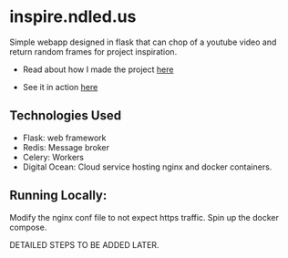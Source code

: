 # inspire.ndled.us

Simple webapp designed in flask that can chop of a youtube video and return random frames for project inspiration.

- Read about how I made the project [here](https://www.ndled.us/python/2022/05/25/learning-flask-and-docker.html)

- See it in action [here](https://inspire.ndled.us/)


## Technologies Used
- Flask: web framework
- Redis: Message broker
- Celery: Workers
- Digital Ocean: Cloud service hosting nginx and docker containers.

## Running Locally:

Modify the nginx conf file to not expect https traffic. Spin up the docker compose.

DETAILED STEPS TO BE ADDED LATER. 
